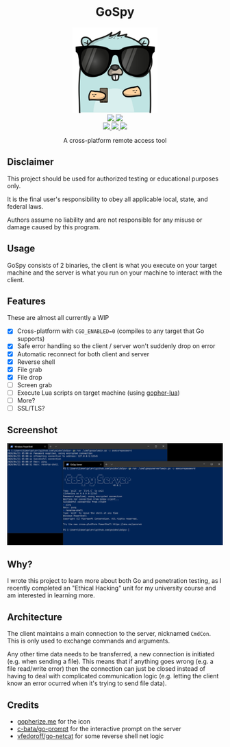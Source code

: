 <h1 align="center">GoSpy</h1>

<p align="center">
    <img height=200 width=200 src="./icon.png"/>
    <br/>
    <a href="https://github.com/psidex/GoSpy/actions" >
        <img src="https://github.com/psidex/GoSpy/workflows/go%20build%20windows/badge.svg" />
    </a>
    <a href="https://github.com/psidex/GoSpy/actions" >
        <img src="https://github.com/psidex/GoSpy/workflows/go%20build%20ubuntu/badge.svg" />
    </a>
    <br/>
    <a href="https://goreportcard.com/report/github.com/psidex/GoSpy" >
        <img src="https://goreportcard.com/badge/github.com/psidex/GoSpy" />
    </a>
    <a href="./LICENSE" >
        <img src="https://img.shields.io/github/license/psidex/GoSpy" />
    </a>
    <a href="https://ko-fi.com/M4M18XB1" >
        <img src="https://img.shields.io/badge/support%20me-Ko--fi-orange.svg?style=flat&colorA=35383d" />
    </a>
</p>

<p align="center">A cross-platform remote access tool</p>

## Disclaimer

This project should be used for authorized testing or educational purposes only.

It is the final user's responsibility to obey all applicable local, state, and federal laws.

Authors assume no liability and are not responsible for any misuse or damage caused by this program.

## Usage

GoSpy consists of 2 binaries, the client is what you execute on your target machine and the server is what you run on
your machine to interact with the client.

## Features

These are almost all currently a WIP

- [x] Cross-platform with `CGO_ENABLED=0` (compiles to any target that Go supports)
- [x] Safe error handling so the client / server won't suddenly drop on error
- [x] Automatic reconnect for both client and server
- [x] Reverse shell
- [x] File grab
- [x] File drop
- [ ] Screen grab
- [ ] Execute Lua scripts on target machine (using [gopher-lua](https://github.com/yuin/gopher-lua))
- [ ] More?
- [ ] SSL/TLS?

## Screenshot

![](./demo.png)

## Why?

I wrote this project to learn more about both Go and penetration testing, as I recently completed an "Ethical Hacking"
unit for my university course and am interested in learning more.

## Architecture

The client maintains a main connection to the server, nicknamed `CmdCon`. This is only used to exchange commands and
arguments.

Any other time data needs to be transferred, a new connection is initiated (e.g. when sending a file). This means
that if anything goes wrong (e.g. a file read/write error) then the connection can just be closed instead of having
to deal with complicated communication logic (e.g. letting the client know an error ocurred when it's trying to send
file data).

## Credits

- [gopherize.me](https://gopherize.me/) for the icon
- [c-bata/go-prompt](https://github.com/c-bata/go-prompt/) for the interactive prompt on the server
- [vfedoroff/go-netcat](https://github.com/vfedoroff/go-netcat/blob/master/main.go) for some reverse shell net logic
